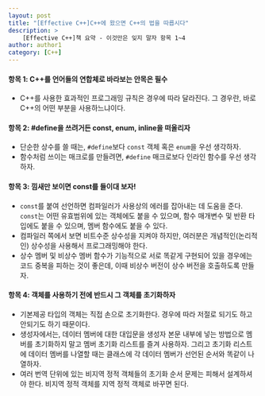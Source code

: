 ```yaml
---
layout: post
title: "[Effective C++]C++에 왔으면 C++의 법을 따릅시다"
description: >
    [Effective C++]책 요약 - 이것만은 잊지 말자 항목 1~4
author: author1
category: [C++]
---
```


#### __항목 1: C++를 언어들의 연합체로 바라보는 안목은 필수__  
- C++를 사용한 효과적인 프로그래밍 규칙은 경우에 따라 달라진다. 그 경우란, 바로 C++의 어떤 부분을 사용하느냐이다.  

#### __항목 2: #define을 쓰려거든 const, enum, inline을 떠올리자__  
- 단순한 상수를 쓸 때는, `#define`보다 `const` 객체 혹은 `enum`을 우선 생각하자.  
- 함수처럼 쓰이는 매크로를 만들려면, `#define` 매크로보다 인라인 함수를 우선 생각하자.  

#### __항목 3: 낌새만 보이면 const를 들이대 보자!__  
- `const`를 붙여 선언하면 컴파일러가 사용상의 에러를 잡아내는 데 도움을 준다. `const`는 어떤 유효범위에 있는 객체에도 붙을 수 있으며, 함수 매개변수 및 반환 타입에도 붙을 수 있으며, 멤버 함수에도 붙을 수 있다.  
- 컴파일러 쪽에서 보면 비트수준 상수성을 지켜야 하지만, 여러분은 개념적인(논리적인) 상수성을 사용해서 프로그래밍해야 한다.
- 상수 멤버 및 비상수 멤버 함수가 기능적으로 서로 똑같게 구현되어 있을 경우에는 코드 중복을 피하는 것이 좋은데, 이때 비상수 버전이 상수 버전을 호출하도록 만들자.  

#### __항목 4: 객체를 사용하기 전에 반드시 그 객체를 초기화하자__  
- 기본제공 타입의 객체는 직접 손으로 초기화한다. 경우에 따라 저절로 되기도 하고 안되기도 하기 때문이다.  
- 생성자에서는, 데이터 멤버에 대한 대입문을 생성자 본문 내부에 넣는 방법으로 멤버를 초기화하지 말고 멤버 초기화 리스트를 즐겨 사용하자. 그리고 초기화 리스트에 데이터 멤버를 나열할 때는 클래스에 각 데이터 멤버가 선언된 순서와 똑같이 나열하자.  
- 여러 번역 단위에 있는 비지역 정적 객체들의 초기화 순서 문제는 피해서 설계하셔야 한다. 비지역 정적 객체를 지역 정적 객체로 바꾸면 된다.  